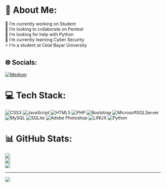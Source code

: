 # 💫 About Me:
🔭 I’m currently working on Student<br>👯 I’m looking to collaborate on Pentest<br>🤝 I’m looking for help with Python<br>🌱 I’m currently learning Cyber Security<br>⚡ I'm a student at Celal Bayar University


## 🌐 Socials:
[![Medium](https://img.shields.io/badge/Medium-12100E?logo=medium&logoColor=white)](https://medium.com/@Minastirith) 

# 💻 Tech Stack:
![CSS3](https://img.shields.io/badge/css3-%231572B6.svg?style=flat&logo=css3&logoColor=white) ![JavaScript](https://img.shields.io/badge/javascript-%23323330.svg?style=flat&logo=javascript&logoColor=%23F7DF1E) ![HTML5](https://img.shields.io/badge/html5-%23E34F26.svg?style=flat&logo=html5&logoColor=white) ![PHP](https://img.shields.io/badge/php-%23777BB4.svg?style=flat&logo=php&logoColor=white) ![Bootstrap](https://img.shields.io/badge/bootstrap-%23563D7C.svg?style=flat&logo=bootstrap&logoColor=white) ![MicrosoftSQLServer](https://img.shields.io/badge/Microsoft%20SQL%20Sever-CC2927?style=flat&logo=microsoft%20sql%20server&logoColor=white) ![MySQL](https://img.shields.io/badge/mysql-%2300f.svg?style=flat&logo=mysql&logoColor=white) ![SQLite](https://img.shields.io/badge/sqlite-%2307405e.svg?style=flat&logo=sqlite&logoColor=white) ![Adobe Photoshop](https://img.shields.io/badge/adobephotoshop-%2331A8FF.svg?style=flat&logo=adobephotoshop&logoColor=white) ![LINUX](https://img.shields.io/badge/Linux-FCC624?style=flat&logo=linux&logoColor=black) ![Python](https://img.shields.io/badge/python-3670A0?style=flat&logo=python&logoColor=ffdd54)
# 📊 GitHub Stats:
![](https://github-readme-stats.vercel.app/api?username=MinastirithEU&theme=dark&hide_border=false&include_all_commits=false&count_private=false)<br/>
![](https://github-readme-streak-stats.herokuapp.com/?user=MinastirithEU&theme=dark&hide_border=false)<br/>
![](https://github-readme-stats.vercel.app/api/top-langs/?username=MinastirithEU&theme=dark&hide_border=false&include_all_commits=false&count_private=false&layout=compact)

---
[![](https://visitcount.itsvg.in/api?id=MinastirithEU&icon=0&color=0)](https://visitcount.itsvg.in)

<!-- Proudly created with GPRM ( https://gprm.itsvg.in ) -->
